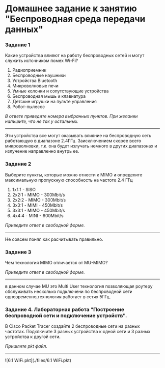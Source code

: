# Домашнее задание к занятию "Беспроводная среда передачи данных"


### Задание 1

Какие устройства влияют на работу беспроводных сетей и могут служить источником помех Wi-Fi?

1) Радиоприемник  
2) Беспроводные наушники  
3) Устройства Bluetooth  
4) Микроволновые печи  
5) Умные колонки и сопутствующие устройства  
6) Беспроводная мышь и клавиатура  
7) Детские игрушки на пульте управления  
8) Робот-пылесос  

*В ответе приведите номера выбранных пунктов. При желании напишите, что не так у остальных.*

---
Эти устройства все могут оказывать влияние на беспроводную сеть работающую в диапазоне 2.4ГГц. Заисключением скорее всего 
микроволновки, т.к. она будет излучать немного в других диапазонах и излучение направленно внутрь ее.



### Задание 2

Выберите пункты, которые можно отнести к MIMO и определите максимальную пропускную способность на частоте 2.4 ГГц

1) 1х1:1 - SISO
2) 2х2:1 - MIMO - 300Mbit/s
3) 2х2:2 - MIMO - 300Mbit/s
4) 3х3:1 - MIMI - 450Mbit/s
5) 3х3:1 - MIMO - 450Mbit/s
6) 4х4:4 - MINI - 600Mbit/s

*Приведите ответ в свободной форме.*

---

Не совсем понял как расчитывать правильно.

### Задание 3

Чем технология MIMO отличается от MU-MIMO?

*Приведите ответ в свободной форме.*

---

в данном случае MU это Multi User технология позволяющая роутеру обслуживать несколько подключени по беспроводной сети 
одновременно,технология работает в сетях 5ГГц.


### Задание 4. Лабораторная работа "Построение беспроводной сети и подключение устройств".

В Cisco Packet Tracer создайте 2 беспроводные сети на разных частотах. Подключите 3 разных устройства к одной сети и 3 разных 
устройства к другой сети.

*Пришлите pkt файл.*

---

![6.1 WIFi.pkt](./files/6.1 WiFi.pkt)
